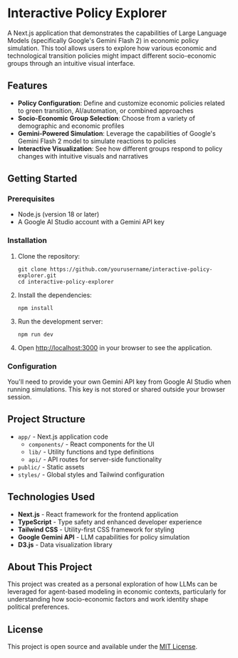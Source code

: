 # Interactive Policy Explorer

A Next.js application that demonstrates the capabilities of Large Language Models (specifically Google's Gemini Flash 2) in economic policy simulation. This tool allows users to explore how various economic and technological transition policies might impact different socio-economic groups through an intuitive visual interface.

## Features

- **Policy Configuration**: Define and customize economic policies related to green transition, AI/automation, or combined approaches
- **Socio-Economic Group Selection**: Choose from a variety of demographic and economic profiles
- **Gemini-Powered Simulation**: Leverage the capabilities of Google's Gemini Flash 2 model to simulate reactions to policies
- **Interactive Visualization**: See how different groups respond to policy changes with intuitive visuals and narratives

## Getting Started

### Prerequisites

- Node.js (version 18 or later)
- A Google AI Studio account with a Gemini API key

### Installation

1. Clone the repository:
   ```
   git clone https://github.com/yourusername/interactive-policy-explorer.git
   cd interactive-policy-explorer
   ```

2. Install the dependencies:
   ```
   npm install
   ```

3. Run the development server:
   ```
   npm run dev
   ```

4. Open [http://localhost:3000](http://localhost:3000) in your browser to see the application.

### Configuration

You'll need to provide your own Gemini API key from Google AI Studio when running simulations. This key is not stored or shared outside your browser session.

## Project Structure

- `app/` - Next.js application code
  - `components/` - React components for the UI
  - `lib/` - Utility functions and type definitions
  - `api/` - API routes for server-side functionality
- `public/` - Static assets
- `styles/` - Global styles and Tailwind configuration

## Technologies Used

- **Next.js** - React framework for the frontend application
- **TypeScript** - Type safety and enhanced developer experience
- **Tailwind CSS** - Utility-first CSS framework for styling
- **Google Gemini API** - LLM capabilities for policy simulation
- **D3.js** - Data visualization library

## About This Project

This project was created as a personal exploration of how LLMs can be leveraged for agent-based modeling in economic contexts, particularly for understanding how socio-economic factors and work identity shape political preferences.

## License

This project is open source and available under the [MIT License](LICENSE). 